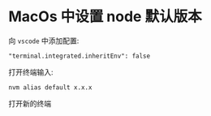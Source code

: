 # MacOs 中设置 node 默认版本

向 `vscode` 中添加配置:

`"terminal.integrated.inheritEnv": false`

打开终端输入:

`nvm alias default x.x.x`

打开新的终端